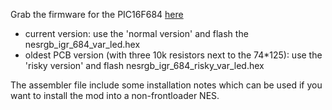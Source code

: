 Grab the firmware for the PIC16F684 [here](https://github.com/borti4938/Switchless-Mods/tree/master/NES/IGR_for_NESRGB/)

-  current version: use the 'normal version' and flash the nesrgb_igr_684_var_led.hex
- oldest PCB version (with three 10k resistors next to the 74*125): use the 'risky version' and flash nesrgb_igr_684_risky_var_led.hex

The assembler file include some installation notes which can be used if you want to install the mod into a non-frontloader NES.